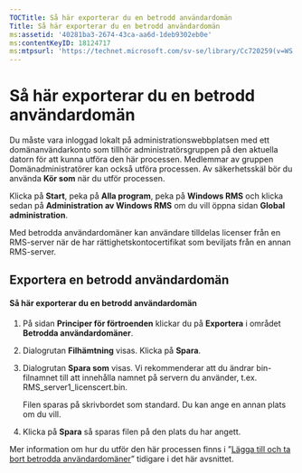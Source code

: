 ```yaml
---
TOCTitle: Så här exporterar du en betrodd användardomän
Title: Så här exporterar du en betrodd användardomän
ms:assetid: '40281ba3-2674-43ca-aa6d-1deb9302eb0e'
ms:contentKeyID: 18124717
ms:mtpsurl: 'https://technet.microsoft.com/sv-se/library/Cc720259(v=WS.10)'
---
```


Så här exporterar du en betrodd användardomän
=============================================

Du måste vara inloggad lokalt på administrationswebbplatsen med ett domänanvändarkonto som tillhör administratörsgruppen på den aktuella datorn för att kunna utföra den här processen. Medlemmar av gruppen Domänadministratörer kan också utföra processen. Av säkerhetsskäl bör du använda **Kör som** när du utför processen.

Klicka på **Start**, peka på **Alla program**, peka på **Windows RMS** och klicka sedan på **Administration av Windows RMS** om du vill öppna sidan **Global administration**.

Med betrodda användardomäner kan användare tilldelas licenser från en RMS-server när de har rättighetskontocertifikat som beviljats från en annan RMS-server.

Exportera en betrodd användardomän
----------------------------------

#### Så här exporterar du en betrodd användardomän

1.  På sidan **Principer för förtroenden** klickar du på **Exportera** i området **Betrodda användardomäner**.

2.  Dialogrutan **Filhämtning** visas. Klicka på **Spara**.

3.  Dialogrutan **Spara som** visas. Vi rekommenderar att du ändrar bin-filnamnet till att innehålla namnet på servern du använder, t.ex. RMS\_server1\_licenscert.bin.

    Filen sparas på skrivbordet som standard. Du kan ange en annan plats om du vill.

4.  Klicka på **Spara** så sparas filen på den plats du har angett.

Mer information om hur du utför den här processen finns i ”[Lägga till och ta bort betrodda användardomäner](https://technet.microsoft.com/7c440b15-01c4-49f1-b43c-00f67f3388c1)” tidigare i det här avsnittet.

